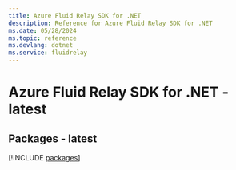 ```yaml
---
title: Azure Fluid Relay SDK for .NET
description: Reference for Azure Fluid Relay SDK for .NET
ms.date: 05/28/2024
ms.topic: reference
ms.devlang: dotnet
ms.service: fluidrelay
---
```

# Azure Fluid Relay SDK for .NET - latest
## Packages - latest
[!INCLUDE [packages](fluid-relay-index.md)]